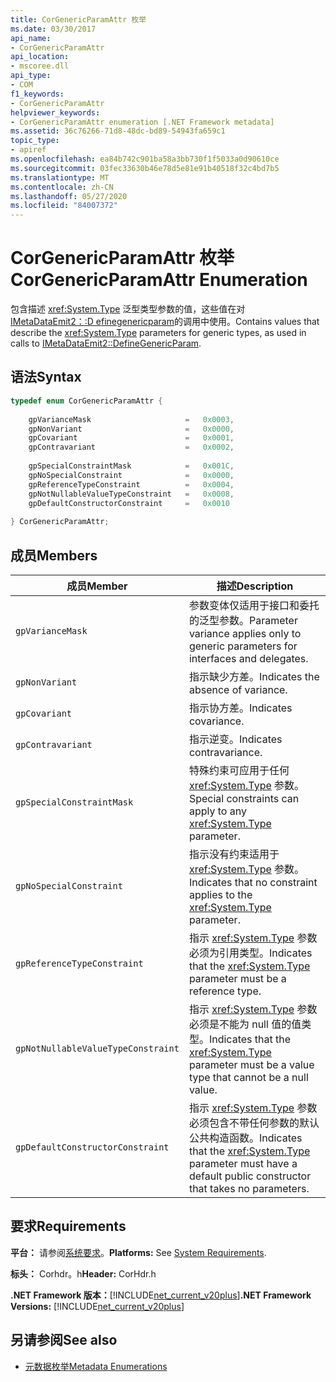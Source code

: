 ```yaml
---
title: CorGenericParamAttr 枚举
ms.date: 03/30/2017
api_name:
- CorGenericParamAttr
api_location:
- mscoree.dll
api_type:
- COM
f1_keywords:
- CorGenericParamAttr
helpviewer_keywords:
- CorGenericParamAttr enumeration [.NET Framework metadata]
ms.assetid: 36c76266-71d8-48dc-bd89-54943fa659c1
topic_type:
- apiref
ms.openlocfilehash: ea84b742c901ba58a3bb730f1f5033a0d90610ce
ms.sourcegitcommit: 03fec33630b46e78d5e81e91b40518f32c4bd7b5
ms.translationtype: MT
ms.contentlocale: zh-CN
ms.lasthandoff: 05/27/2020
ms.locfileid: "84007372"
---
```

# <a name="corgenericparamattr-enumeration"></a><span data-ttu-id="67245-102">CorGenericParamAttr 枚举</span><span class="sxs-lookup"><span data-stu-id="67245-102">CorGenericParamAttr Enumeration</span></span>
<span data-ttu-id="67245-103">包含描述 <xref:System.Type> 泛型类型参数的值，这些值在对[IMetaDataEmit2：:D efinegenericparam](imetadataemit2-definegenericparam-method.md)的调用中使用。</span><span class="sxs-lookup"><span data-stu-id="67245-103">Contains values that describe the <xref:System.Type> parameters for generic types, as used in calls to [IMetaDataEmit2::DefineGenericParam](imetadataemit2-definegenericparam-method.md).</span></span>  
  
## <a name="syntax"></a><span data-ttu-id="67245-104">语法</span><span class="sxs-lookup"><span data-stu-id="67245-104">Syntax</span></span>  
  
```cpp  
typedef enum CorGenericParamAttr {  
  
    gpVarianceMask                     =   0x0003,  
    gpNonVariant                       =   0x0000,
    gpCovariant                        =   0x0001,  
    gpContravariant                    =   0x0002,  
  
    gpSpecialConstraintMask            =   0x001C,  
    gpNoSpecialConstraint              =   0x0000,  
    gpReferenceTypeConstraint          =   0x0004,
    gpNotNullableValueTypeConstraint   =   0x0008,  
    gpDefaultConstructorConstraint     =   0x0010  
  
} CorGenericParamAttr;  
```  
  
## <a name="members"></a><span data-ttu-id="67245-105">成员</span><span class="sxs-lookup"><span data-stu-id="67245-105">Members</span></span>  
  
|<span data-ttu-id="67245-106">成员</span><span class="sxs-lookup"><span data-stu-id="67245-106">Member</span></span>|<span data-ttu-id="67245-107">描述</span><span class="sxs-lookup"><span data-stu-id="67245-107">Description</span></span>|  
|------------|-----------------|  
|`gpVarianceMask`|<span data-ttu-id="67245-108">参数变体仅适用于接口和委托的泛型参数。</span><span class="sxs-lookup"><span data-stu-id="67245-108">Parameter variance applies only to generic parameters for interfaces and delegates.</span></span>|  
|`gpNonVariant`|<span data-ttu-id="67245-109">指示缺少方差。</span><span class="sxs-lookup"><span data-stu-id="67245-109">Indicates the absence of variance.</span></span>|  
|`gpCovariant`|<span data-ttu-id="67245-110">指示协方差。</span><span class="sxs-lookup"><span data-stu-id="67245-110">Indicates covariance.</span></span>|  
|`gpContravariant`|<span data-ttu-id="67245-111">指示逆变。</span><span class="sxs-lookup"><span data-stu-id="67245-111">Indicates contravariance.</span></span>|  
|`gpSpecialConstraintMask`|<span data-ttu-id="67245-112">特殊约束可应用于任何 <xref:System.Type> 参数。</span><span class="sxs-lookup"><span data-stu-id="67245-112">Special constraints can apply to any <xref:System.Type> parameter.</span></span>|  
|`gpNoSpecialConstraint`|<span data-ttu-id="67245-113">指示没有约束适用于 <xref:System.Type> 参数。</span><span class="sxs-lookup"><span data-stu-id="67245-113">Indicates that no constraint applies to the <xref:System.Type> parameter.</span></span>|  
|`gpReferenceTypeConstraint`|<span data-ttu-id="67245-114">指示 <xref:System.Type> 参数必须为引用类型。</span><span class="sxs-lookup"><span data-stu-id="67245-114">Indicates that the <xref:System.Type> parameter must be a reference type.</span></span>|  
|`gpNotNullableValueTypeConstraint`|<span data-ttu-id="67245-115">指示 <xref:System.Type> 参数必须是不能为 null 值的值类型。</span><span class="sxs-lookup"><span data-stu-id="67245-115">Indicates that the <xref:System.Type> parameter must be a value type that cannot be a null value.</span></span>|  
|`gpDefaultConstructorConstraint`|<span data-ttu-id="67245-116">指示 <xref:System.Type> 参数必须包含不带任何参数的默认公共构造函数。</span><span class="sxs-lookup"><span data-stu-id="67245-116">Indicates that the <xref:System.Type> parameter must have a default public constructor that takes no parameters.</span></span>|  
  
## <a name="requirements"></a><span data-ttu-id="67245-117">要求</span><span class="sxs-lookup"><span data-stu-id="67245-117">Requirements</span></span>  
 <span data-ttu-id="67245-118">**平台：** 请参阅[系统要求](../../get-started/system-requirements.md)。</span><span class="sxs-lookup"><span data-stu-id="67245-118">**Platforms:** See [System Requirements](../../get-started/system-requirements.md).</span></span>  
  
 <span data-ttu-id="67245-119">**标头：** Corhdr。h</span><span class="sxs-lookup"><span data-stu-id="67245-119">**Header:** CorHdr.h</span></span>  
  
 <span data-ttu-id="67245-120">**.NET Framework 版本：**[!INCLUDE[net_current_v20plus](../../../../includes/net-current-v20plus-md.md)]</span><span class="sxs-lookup"><span data-stu-id="67245-120">**.NET Framework Versions:** [!INCLUDE[net_current_v20plus](../../../../includes/net-current-v20plus-md.md)]</span></span>  
  
## <a name="see-also"></a><span data-ttu-id="67245-121">另请参阅</span><span class="sxs-lookup"><span data-stu-id="67245-121">See also</span></span>

- [<span data-ttu-id="67245-122">元数据枚举</span><span class="sxs-lookup"><span data-stu-id="67245-122">Metadata Enumerations</span></span>](metadata-enumerations.md)
